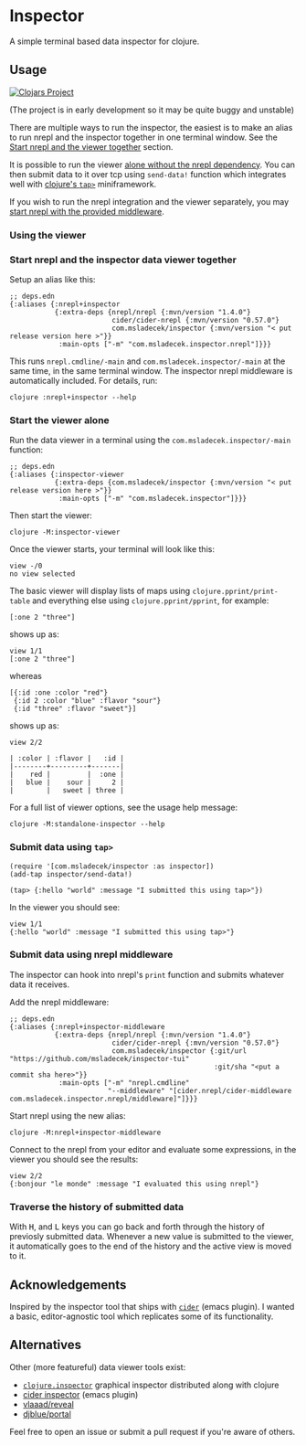 # Inspector

A simple terminal based data inspector for clojure.

## Usage

[![Clojars Project](https://img.shields.io/clojars/v/com.msladecek/inspector.svg)](https://clojars.org/com.msladecek/inspector)

(The project is in early development so it may be quite buggy and unstable)

There are multiple ways to run the inspector, the easiest is to make an alias to run nrepl and the inspector together in one terminal window.
See the [Start nrepl and the viewer together](#start-nrepl-and-the-inspector-data-viewer-together) section.

It is possible to run the viewer [alone without the nrepl dependency](#start-the-viewer-alone).
You can then submit data to it over tcp using `send-data!` function which integrates well with [clojure's `tap>`](#submit-data-using-tap) miniframework.

If you wish to run the nrepl integration and the viewer separately, you may [start nrepl with the provided middleware](#submit-data-using-nrepl-middleware).

### Using the viewer

### Start nrepl and the inspector data viewer together

Setup an alias like this:

    ;; deps.edn
    {:aliases {:nrepl+inspector
               {:extra-deps {nrepl/nrepl {:mvn/version "1.4.0"}
                             cider/cider-nrepl {:mvn/version "0.57.0"}
                             com.msladecek/inspector {:mvn/version "< put release version here >"}}
                :main-opts ["-m" "com.msladecek.inspector.nrepl"]}}}

This runs `nrepl.cmdline/-main` and `com.msladecek.inspector/-main` at the same time, in the same terminal window.
The inspector nrepl middleware is automatically included.
For details, run:

    clojure :nrepl+inspector --help

### Start the viewer alone

Run the data viewer in a terminal using the `com.msladecek.inspector/-main` function:

    ;; deps.edn
    {:aliases {:inspector-viewer
               {:extra-deps {com.msladecek/inspector {:mvn/version "< put release version here >"}}
                :main-opts ["-m" "com.msladecek.inspector"]}}}

Then start the viewer:

    clojure -M:inspector-viewer

Once the viewer starts, your terminal will look like this:

    view -/0
    no view selected

The basic viewer will display lists of maps using `clojure.pprint/print-table` and everything else using `clojure.pprint/pprint`, for example:

    [:one 2 "three"]

shows up as:

    view 1/1
    [:one 2 "three"]

whereas

    [{:id :one :color "red"}
     {:id 2 :color "blue" :flavor "sour"}
     {:id "three" :flavor "sweet"}]

shows up as:

    view 2/2

    | :color | :flavor |   :id |
    |--------+---------+-------|
    |    red |         |  :one |
    |   blue |    sour |     2 |
    |        |   sweet | three |

For a full list of viewer options, see the usage help message:

    clojure -M:standalone-inspector --help

### Submit data using `tap>`

    (require '[com.msladecek/inspector :as inspector])
    (add-tap inspector/send-data!)

    (tap> {:hello "world" :message "I submitted this using tap>"})

In the viewer you should see:

    view 1/1
    {:hello "world" :message "I submitted this using tap>"}

### Submit data using nrepl middleware

The inspector can hook into nrepl's `print` function and submits whatever data it receives.

Add the nrepl middleware:

    ;; deps.edn
    {:aliases {:nrepl+inspector-middleware
               {:extra-deps {nrepl/nrepl {:mvn/version "1.4.0"}
                             cider/cider-nrepl {:mvn/version "0.57.0"}
                             com.msladecek/inspector {:git/url "https://github.com/msladecek/inspector-tui"
                                                      :git/sha "<put a commit sha here>"}}
                :main-opts ["-m" "nrepl.cmdline"
                            "--middleware" "[cider.nrepl/cider-middleware com.msladecek.inspector.nrepl/middleware]"]}}}

Start nrepl using the new alias:

    clojure -M:nrepl+inspector-middleware

Connect to the nrepl from your editor and evaluate some expressions, in the viewer you should see the results:

    view 2/2
    {:bonjour "le monde" :message "I evaluated this using nrepl"}

### Traverse the history of submitted data

With <kbd>H</kbd>, and <kbd>L</kbd> keys you can go back and forth through the history of previosly submitted data.
Whenever a new value is submitted to the viewer, it automatically goes to the end of the history and the active view is moved to it.

## Acknowledgements

Inspired by the inspector tool that ships with [`cider`](https://cider.mx/) (emacs plugin).
I wanted a basic, editor-agnostic tool which replicates some of its functionality.

## Alternatives

Other (more featureful) data viewer tools exist:

- [`clojure.inspector`](https://clojure.github.io/clojure/clojure.inspector-api.html) graphical inspector distributed along with clojure
- [cider inspector](https://docs.cider.mx/cider/debugging/inspector.html) (emacs plugin)
- [vlaaad/reveal](https://vlaaad.github.io/reveal/)
- [djblue/portal](https://github.com/djblue/portal)

Feel free to open an issue or submit a pull request if you're aware of others.
